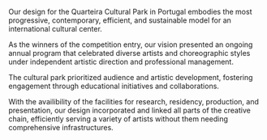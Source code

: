 Our design for the Quarteira Cultural Park in Portugal embodies the most progressive, contemporary, efficient, and sustainable model for an international cultural center.

As the winners of the competition entry, our vision presented an ongoing annual program that celebrated diverse artists and choreographic styles under independent artistic direction and professional management.

The cultural park prioritized audience and artistic development, fostering engagement through educational initiatives and collaborations.

With the availibility of the facilities for research, residency, production, and presentation, our design incorporated and linked all parts of the creative chain, efficiently serving a variety of
artists without them needing comprehensive
infrastructures.